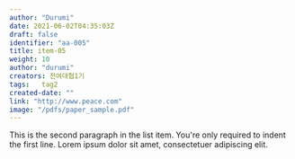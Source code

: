 ```yaml
---
author: "Durumi"
date: 2021-06-02T04:35:03Z
draft: false
identifier: "aa-005"
title: item-05
weight: 10
author: "durumi"
creators: 전여대협1기
tags:	tag2
created-date: ""
link: "http://www.peace.com"
image: "/pdfs/paper_sample.pdf"
---
```


This is the second paragraph in the list item. You're
only required to indent the first line. Lorem ipsum dolor
sit amet, consectetuer adipiscing elit.
